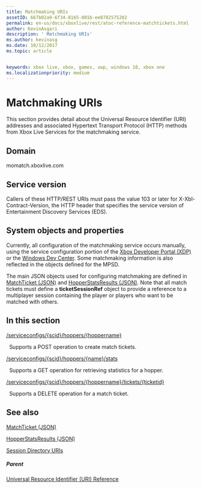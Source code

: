```yaml
---
title: Matchmaking URIs
assetID: 667b02a9-6f34-8165-001b-ee8782575202
permalink: en-us/docs/xboxlive/rest/atoc-reference-matchtickets.html
author: KevinAsgari
description: ' Matchmaking URIs'
ms.author: kevinasg
ms.date: 10/12/2017
ms.topic: article


keywords: xbox live, xbox, games, uwp, windows 10, xbox one
ms.localizationpriority: medium
---
```



# Matchmaking URIs
 
This section provides detail about the Universal Resource Identifier (URI) addresses and associated Hypertext Transport Protocol (HTTP) methods from Xbox Live Services for the matchmaking service. 
 
<a id="ID4E6"></a>

 
## Domain
momatch.xboxlive.com  
<a id="ID4EEB"></a>

 
## Service version
 
Callers of these HTTP/REST URIs must pass the value 103 or later for X-Xbl-Contract-Version, the HTTP header that specifies the service version of Entertainment Discovery Services (EDS). 
  
<a id="ID4ELB"></a>

 
## System objects and properties
 
Currently, all configuration of the matchmaking service occurs manually, using the service configuration portion of the [Xbox Developer Portal (XDP)](https://xdp.xboxlive.com) or the [Windows Dev Center](https://partner.microsoft.com/dashboard/windows/overview). Some matchmaking information is also reflected in the objects defined for the MPSD. 
 
The main JSON objects used for configuring matchmaking are defined in [MatchTicket (JSON)](../../json/json-matchticket.md) and [HopperStatsResults (JSON)](../../json/json-hopperstatsresults.md). Note that all match tickets must define a **ticketSessionRef** object to provide a reference to a multiplayer session containing the player or players who want to be matched with others. 
  
<a id="ID4EBC"></a>

 
## In this section

[/serviceconfigs/{scid}/hoppers/{hoppername}](uri-serviceconfigsscidhoppershoppername.md)

&nbsp;&nbsp;Supports a POST operation to create match tickets. 

[/serviceconfigs/{scid}/hoppers/{name}/stats](uri-serviceconfigsscidhoppershoppernamestats.md)

&nbsp;&nbsp;Supports a GET operation for retrieving statistics for a hopper.

[/serviceconfigs/{scid}/hoppers/{hoppername}/tickets/{ticketid}](uri-scidhoppernameticketid.md)

&nbsp;&nbsp;Supports a DELETE operation for a match ticket.
 
<a id="ID4ENC"></a>

 
## See also
 
<a id="ID4EPC"></a>

   [MatchTicket (JSON)](../../json/json-matchticket.md)

 [HopperStatsResults (JSON)](../../json/json-hopperstatsresults.md)

 [Session Directory URIs](../sessiondirectory/atoc-reference-sessiondirectory.md)

  
<a id="ID4E2C"></a>

 
##### Parent 

[Universal Resource Identifier (URI) Reference](../atoc-xboxlivews-reference-uris.md)

   